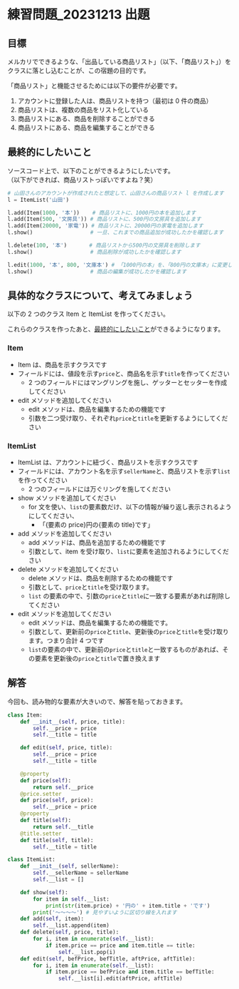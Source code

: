 # 練習問題\_20231213 出題

## 目標

メルカリでできるような、「出品している商品リスト」（以下、「商品リスト」）をクラスに落とし込むことが、この宿題の目的です。

「商品リスト」と機能させるためには以下の要件が必要です。

1. アカウントに登録した人は、商品リストを持つ（最初は 0 件の商品）
1. 商品リストは、複数の商品をリスト化している
1. 商品リストにある、商品を削除することができる
1. 商品リストにある、商品を編集することができる

## 最終的にしたいこと

ソースコード上で、以下のことができるようにしたいです。  
（以下ができれば、商品リストっぽいですよね？笑）

```python
# 山田さんのアカウントが作成されたと想定して、山田さんの商品リスト l を作成します
l = ItemList('山田')

l.add(Item(1000, '本'))    # 商品リストに、1000円の本を追加します
l.add(Item(500, '文房具')) # 商品リストに、500円の文房具を追加します
l.add(Item(20000, '家電')) # 商品リストに、20000円の家電を追加します
l.show()                  # 一旦、これまでの商品追加が成功したかを確認します

l.delete(100, '本')       # 商品リストから500円の文房具を削除します
l.show()                  # 商品削除が成功したかを確認します

l.edit(1000, '本', 800, '文庫本') # 「1000円の本」を、「800円の文庫本」に変更します
l.show()                  # 商品の編集が成功したかを確認します
```

## 具体的なクラスについて、考えてみましょう

以下の 2 つのクラス Item と ItemList を作ってください。

これらのクラスを作ったあと、[最終的にしたいこと](#最終的にしたいこと)ができるようになります。

### Item

- Item は、商品を示すクラスです
- フィールドには、値段を示す`price`と、商品名を示す`title`を作ってください
  - 2 つのフィールドにはマングリングを施し、ゲッターとセッターを作成してください
- edit メソッドを追加してください
  - edit メソッドは、商品を編集するための機能です
  - 引数を二つ受け取り、それぞれ`price`と`title`を更新するようにしてください

### ItemList

- ItemList は、アカウントに紐づく、商品リストを示すクラスです
- フィールドには、アカウント名を示す`sellerName`と、商品リストを示す`list`を作ってください
  - 2 つのフィールドには万ぐリングを施してください
- show メソッドを追加してください
  - for 文を使い、`list`の要素数だけ、以下の情報が繰り返し表示されるようにしてください、
    - 「{要素の price}円の{要素の title}です」
- add メソッドを追加してください
  - add メソッドは、商品を追加するための機能です
  - 引数として、item を受け取り、`list`に要素を追加されるようにしてください
- delete メソッドを追加してください
  - delete メソッドは、商品を削除するための機能です
  - 引数として、`price`と`title`を受け取ります。
  - `list` の要素の中で、引数の`price`と`title`に一致する要素があれば削除してください
- edit メソッドを追加してください
  - edit メソッドは、商品を編集するための機能です。
  - 引数として、更新前の`price`と`title`、更新後の`price`と`title`を受け取ります。つまり合計 4 つです
  - `list`の要素の中で、更新前の`price`と`title`と一致するものがあれば、その要素を更新後の`price`と`title`で置き換えます

## 解答

今回も、読み物的な要素が大きいので、解答を貼っておきます。

```python
class Item:
    def __init__(self, price, title):
        self.__price = price
        self.__title = title

    def edit(self, price, title):
        self.__price = price
        self.__title = title

    @property
    def price(self):
        return self.__price
    @price.setter
    def price(self, price):
        self.__price = price
    @property
    def title(self):
        return self.__title
    @title.setter
    def title(self, title):
        self.__title = title

class ItemList:
    def __init__(self, sellerName):
        self.__sellerName = sellerName
        self.__list = []

    def show(self):
        for item in self.__list:
            print(str(item.price) + '円の' + item.title + 'です')
        print('〜〜〜〜') # 見やすいように区切り線を入れます
    def add(self, item):
        self.__list.append(item)
    def delete(self, price, title):
        for i, item in enumerate(self.__list):
            if item.price == price and item.title == title:
                self.__list.pop(i)
    def edit(self, befPrice, befTitle, aftPrice, aftTitle):
        for i, item in enumerate(self.__list):
            if item.price == befPrice and item.title == befTitle:
                self.__list[i].edit(aftPrice, aftTitle)
```
